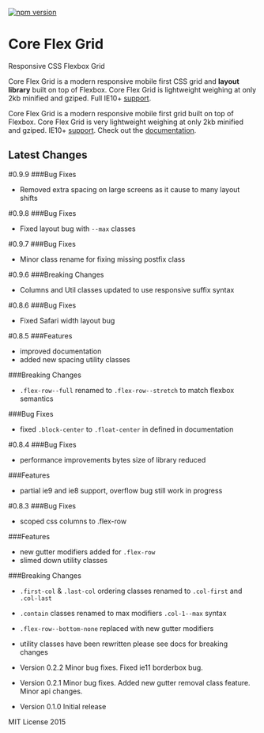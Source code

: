 [![npm version](https://badge.fury.io/js/core-flex-grid.svg)](https://badge.fury.io/js/core-flex-grid)

# Core Flex Grid
Responsive CSS Flexbox Grid

Core Flex Grid is a modern responsive mobile first CSS grid and <strong>layout library</strong> built on top of Flexbox.
Core Flex Grid is lightweight weighing at only 2kb minified and gziped.
Full IE10+ <a href="#browser-support">support</a>.
            
Core Flex Grid is a modern responsive mobile first grid built on top of Flexbox.
Core Flex Grid is very lightweight weighing at only 2kb minified and gziped.
IE10+ [support](https://splintercode.github.io/core-flex-grid/#bowser-support). Check out the [documentation](https://splintercode.github.io/core-flex-grid/).

## Latest Changes

#0.9.9
###Bug Fixes
- Removed extra spacing on large screens as it cause to many layout shifts

#0.9.8
###Bug Fixes
- Fixed layout bug with `--max` classes

#0.9.7
###Bug Fixes
- Minor class rename for fixing missing postfix class

#0.9.6
###Breaking Changes
- Columns and Util classes updated to use responsive suffix syntax

#0.8.6
###Bug Fixes
- Fixed Safari width layout bug

#0.8.5
###Features
- improved documentation
- added new spacing utility classes

###Breaking Changes
- `.flex-row--full` renamed to `.flex-row--stretch` to match flexbox semantics

###Bug Fixes
- fixed `.block-center` to `.float-center` in defined in documentation

#0.8.4
###Bug Fixes
- performance improvements bytes size of library reduced 

###Features
- partial ie9 and ie8 support, overflow bug still work in progress

#0.8.3
###Bug Fixes
- scoped css columns to .flex-row

###Features
- new gutter modifiers added for `.flex-row`
- slimed down utility classes

###Breaking Changes
- `.first-col` & `.last-col` ordering classes renamed to `.col-first` and `.col-last`
- `.contain` classes renamed to max modifiers `.col-1--max` syntax
- `.flex-row--bottom-none` replaced with new gutter modifiers
- utility classes have been rewritten please see docs for breaking changes


- Version 0.2.2 Minor bug fixes. Fixed ie11 borderbox bug.
- Version 0.2.1 Minor bug fixes. Added new gutter removal class feature. Minor api changes.
- Version 0.1.0 Initial release

MIT License 2015
